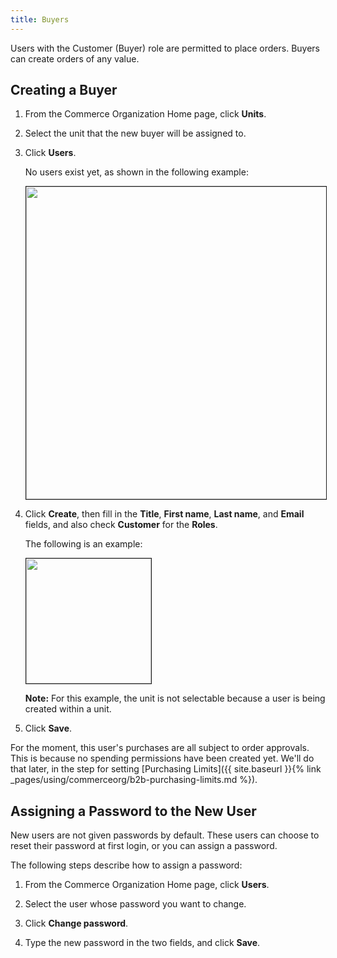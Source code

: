 ```yaml
---
title: Buyers
---
```


Users with the Customer (Buyer) role are permitted to place orders. Buyers can create orders of any value.

## Creating a Buyer

1. From the Commerce Organization Home page, click **Units**.

2. Select the unit that the new buyer will be assigned to.

3. Click **Users**.

   No users exist yet, as shown in the following example:

   <img src="{{ site.baseurl }}/assets/images/commerceorg/unit_hh-1a.png" alt="" width="500" border="1px" />

4. Click **Create**, then fill in the **Title**, **First name**, **Last name**, and **Email** fields, and also check **Customer** for the **Roles**.

   The following is an example:

   <img src="{{ site.baseurl }}/assets/images/commerceorg/unit_hh-1b-createuser.png" alt="" width="200" border="1px" />

   **Note:** For this example, the unit is not selectable because a user is being created within a unit.

5. Click **Save**.

For the moment, this user's purchases are all subject to order approvals. This is because no spending permissions have been created yet. We'll do that later, in the step for setting [Purchasing Limits]({{ site.baseurl }}{% link _pages/using/commerceorg/b2b-purchasing-limits.md %}).

## Assigning a Password to the New User

New users are not given passwords by default. These users can choose to reset their password at first login, or you can assign a password.

The following steps describe how to assign a password:

1. From the Commerce Organization Home page, click **Users**.

2. Select the user whose password you want to change.

3. Click **Change password**.

4. Type the new password in the two fields, and click **Save**.
